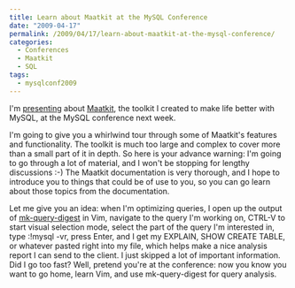 ```yaml
---
title: Learn about Maatkit at the MySQL Conference
date: "2009-04-17"
permalink: /2009/04/17/learn-about-maatkit-at-the-mysql-conference/
categories:
  - Conferences
  - Maatkit
  - SQL
tags:
  - mysqlconf2009
---
```

I'm [presenting][1] about [Maatkit][2], the toolkit I created to make life better with MySQL, at the MySQL conference next week.

I'm going to give you a whirlwind tour through some of Maatkit's features and functionality. The toolkit is much too large and complex to cover more than a small part of it in depth. So here is your advance warning: I'm going to go through a lot of material, and I won't be stopping for lengthy discussions :-) The Maatkit documentation is very thorough, and I hope to introduce you to things that could be of use to you, so you can go learn about those topics from the documentation.

Let me give you an idea: when I'm optimizing queries, I open up the output of [mk-query-digest][3] in Vim, navigate to the query I'm working on, CTRL-V to start visual selection mode, select the part of the query I'm interested in, type :!mysql -vr, press Enter, and I get my EXPLAIN, SHOW CREATE TABLE, or whatever pasted right into my file, which helps make a nice analysis report I can send to the client. I just skipped a lot of important information. Did I go too fast? Well, pretend you're at the conference: now you know you want to go home, learn Vim, and use mk-query-digest for query analysis.

 [1]: http://www.mysqlconf.com/mysql2009/public/schedule/detail/5677
 [2]: http://www.maatkit.org/
 [3]: http://www.maatkit.org/doc/mk-query-digest.html

